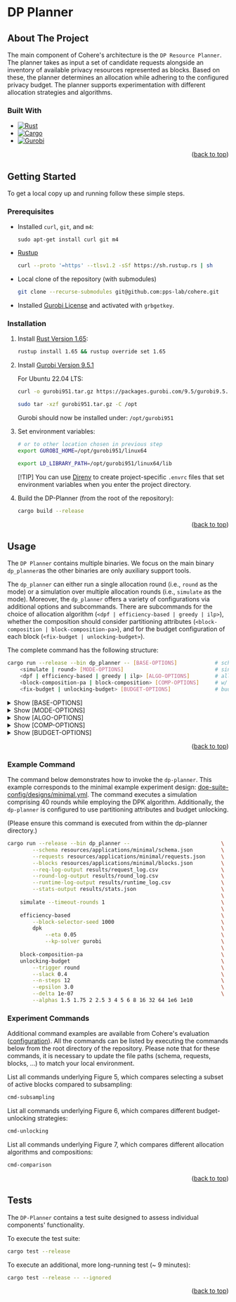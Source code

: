 # DP Planner

<a name="readme-top"></a>


<!-- ABOUT THE PROJECT -->
## About The Project


The main component of Cohere's architecture is the `DP Resource Planner`.
The planner takes as input a set of candidate requests alongside an inventory of available privacy resources represented as blocks.
Based on these, the planner determines an allocation while adhering to the configured privacy budget.
The planner supports experimentation with different allocation strategies and algorithms.


### Built With

* [![Rust][rust-shield]][rust-url]
* [![Cargo][cargo-shield]][cargo-url]
* [![Gurobi][gurobi-shield]][gurobi-url]


<p align="right">(<a href="#readme-top">back to top</a>)</p>



<!-- GETTING STARTED -->
## Getting Started

To get a local copy up and running follow these simple steps.

### Prerequisites

*  Installed `curl`, `git`, and `m4`:
    ```
    sudo apt-get install curl git m4
    ```

* [Rustup](https://rustup.rs/)
    ```sh
    curl --proto '=https' --tlsv1.2 -sSf https://sh.rustup.rs | sh
    ```

* Local clone of the repository (with submodules)
    ```sh
    git clone --recurse-submodules git@github.com:pps-lab/cohere.git
    ```

* Installed [Gurobi License](https://www.gurobi.com/features/academic-named-user-license/) and activated with `grbgetkey`.



### Installation


1. Install [Rust Version 1.65](https://blog.rust-lang.org/2022/11/03/Rust-1.65.0.html):
    ```sh
    rustup install 1.65 && rustup override set 1.65
    ```

2. Install [Gurobi Version 9.5.1](https://support.gurobi.com/hc/en-us/articles/4429974969105-Gurobi-9-5-1-released)

    For Ubuntu 22.04 LTS:
    ```sh
    curl -o gurobi951.tar.gz https://packages.gurobi.com/9.5/gurobi9.5.1_linux64.tar.gz
    ```

    ```sh
    sudo tar -xzf gurobi951.tar.gz -C /opt
    ```

    Gurobi should now be installed under: `/opt/gurobi951`

3. Set environment variables:

    ```sh
    # or to other location chosen in previous step
    export GUROBI_HOME=/opt/gurobi951/linux64

    export LD_LIBRARY_PATH=/opt/gurobi951/linux64/lib
    ```

    [!TIP]
    You can use [Direnv](https://direnv.net/) to create project-specific `.envrc` files that set environment variables when you enter the project directory.


4. Build the DP-Planner (from the root of the repository):
    ```sh
    cargo build --release
    ```



<p align="right">(<a href="#readme-top">back to top</a>)</p>



<!-- USAGE EXAMPLES -->
## Usage

The `DP Planner` contains multiple binaries.
We focus on the main binary `dp_planner`as the other binaries are only auxiliary support tools.

The `dp_planner` can either run a single allocation round (i.e., `round` as the mode) or a simulation over multiple allocation rounds (i.e., `simulate` as the mode).
Moreover, the `dp_planner` offers a variety of configurations via additional options and subcommands.
There are subcommands for the choice of allocation algorithm (`<dpf | efficiency-based | greedy | ilp>`), whether the composition should consider partitioning attributes (`<block-composition | block-composition-pa>`), and for the budget configuration of each block (`<fix-budget | unlocking-budget>`).

The complete command has the following structure:
```sh
cargo run --release --bin dp_planner -- [BASE-OPTIONS]            # schema, requests, blocks, etc.
    <simulate | round> [MODE-OPTIONS]                             # single round or multiple rounds
    <dpf | efficiency-based | greedy | ilp> [ALGO-OPTIONS]        # allocation algorithm
    <block-composition-pa | block-composition> [COMP-OPTIONS]     # w/ PAs or w/o PAs
    <fix-budget | unlocking-budget> [BUDGET-OPTIONS]              # budget and unlocking
```

<details>
<summary>Show [BASE-OPTIONS]</summary>

```sh
BASE-OPTIONS:
    -A, --request-adapter <FILE>
            Sets the file which contains the request adapter (if not set, empty adapter is used)

    -B, --blocks <FILE>
            Existing blocks with request history

    -H, --history <FILE>
            Previously accepted requests

        --history-output-directory <FILE>
            Optionally define a directory where the generated history and blocks is saved. The files
            will have paths history_output_directory/block_history.json,
            history_output_directory/request_history.json and
            history_output_directory/remaining_requests.json

        --log-nonfinal-rejections
            Whether or not nonfinal rejections are logged

        --log-remaining-budget
            Whether or not the remaining budget is logged as part of the round log. Warning: This
            can be expensive, especially with a small batch size

    -R, --requests <FILE>
            Candidate requests for allocation

        --req-log-output <FILE>
            Sets the path for the log file, containing information about each request [default:
            ./results/requests.csv]

        --request-adapter-seed <REQUEST_ADAPTER_SEED>
            Sets the seed which is used for the request adapter

        --round-log-output <FILE>
            Sets the path for the log file, containing information about each round [default:
            ./results/rounds.csv]

        --runtime-log-output <FILE>
            Sets the path for the log file, containing information about the round runtime [default:
            ./results/runtime.csv]

    -S, --schema <FILE>
            Schema file of partitioning attributes

        --stats-output <FILE>
            Sets the path to the stats file, containing summary metrics of the current run [default:
            ./results/stats.json]

    -V, --version
            Print version information
```
</details>


<details>
<summary>Show [MODE-OPTIONS]</summary>

```sh
simulate [MODE-OPTIONS]

MODE-OPTIONS:
    -b, --batch-size <BATCH_SIZE>
            Request batch size per simulation round. Depending on the chosen allocation method, this
            has different effects:

    -m, --max-requests <MAX_REQUESTS>
            If set, this option limits how many requests can be processed. Useful to generate a
            history with some remaining requests

    -t, --timeout-rounds <TIMEOUT_ROUNDS>
            If keep_rejected_requests is set, this option limits long requests are kept. Set to a
            number higher than the number of rounds to keep all requests [default: 1]
```

```sh
round <I>

ARGS:
    <I>    Round number
```
</details>



<details>
<summary>Show [ALGO-OPTIONS]</summary>

Dominant Private Block Fairness allocation algorithm from the Privacy Budget Scheduling paper:
```sh
dpf [ALGO-OPTIONS]

ALGO-OPTIONS:
    --block-selector-seed <BLOCK_SELECTOR_SEED>
        The seed used in deciding which blocks are desired by each request [default: 42]

    --dominant-share-by-remaining-budget
        If set, the dpf (and weighted dpf) consider the remaining budget of the selected blocks
        to determine the dominant share. In the original Luo et al 2021 paper, the share is
        determined by the global budget. In "Packing Privacy Budget Efficiently" by Tholoniat et
        al 2022, the share is determined by the remaining budget of the selected blocks

    --weighted-dpf
        If set, the weighted dpf algorithm is used, which is a modification of the original dpf
        as described in "Packing Privacy Budget Efficiently" by Tholoniat et al

```

Any efficiency-based allocation algorithms (currently only Dpk) except dpf, for which a separate, optimized implementation exists:
```sh
efficiency-based [ALGO-OPTIONS] dpk [DPK-OPTIONS]

ALGO-OPTIONS:
    --block-selector-seed <BLOCK_SELECTOR_SEED>
        The seed used in deciding which blocks are desired by each request [default: 42]

DPK-OPTIONS:
    --eta <ETA>                    determines how close to the optimal solution the knapsack
                                    solver should be. Lower values result in better
                                    approximations, but also in longer runtimes. Should be
                                    between 0 and 0.75 (ends not included) [default: 0.05]
    --kp-solver <KP_SOLVER>        Which solver should be used to (approximately) solve Knapsack
                                    [default: fptas] [possible values: fptas, gurobi]
    --num-threads <NUM_THREADS>    How many parallel instances of
                                    [kp_solver](enum.EfficiencyBasedAlgo.html#variant.Dpk.field.kp_solver)
                                    should run in parallel at most at any time

```

Greedy allocation algorithm (prioritizes lower request id):
```sh
greedy [ALGO-OPTIONS]

ALGO-OPTIONS: -
```

Solve a profit optimization problem formulated as an integer linear program (ILP):
```sh
ilp [ALGO-OPTIONS]

ALGO-OPTIONS: -
```
</details>


<details>
<summary>Show [COMP-OPTIONS]</summary>

Without partitioning attributes:
```sh
block-composition [COMP-OPTIONS]

COMP-OPTIONS:
    -b, --budget-type <BUDGET_TYPE>    [default: optimal-budget] [possible values: optimal-budget,
                                       rdp-min-budget]
```


With partitioning attributes:
```sh
block-composition-pa [COMP-OPTIONS]

COMP-OPTIONS:
    -a, --algo <ALGO>                  The segmentation algo to split the request batch into
                                       segments and compute the remaining budget [default: narray]
                                       [possible values: narray, hashmap]
    -b, --budget-type <BUDGET_TYPE>    [default: optimal-budget] [possible values: optimal-budget,
                                       rdp-min-budget]
```

</details>


<details>
<summary>Show [BUDGET-OPTIONS]</summary>

 The complete budget is already unlocked in the first round:
```sh
fix-budget [BUDGET-OPTIONS]

BUDGET-OPTIONS:
# Budget Configuration:

    --budget-file <FILE>
        Read the budget from a file. The format is defined by how serde (de-)serializes an
        accounting type, and should be used only on files generated by this program earlier


    --epsilon <EPSILON>
        differential privacy epsilon budget (for DP and ADP)

    --delta <DELTA>
        differential privacy delta budget (for ADP)

    --alphas <ALPHAS>...
        converts epsilon, delta approximate differential privacy budget to renyi differential
        privacy budget, using the given alpha values. Only 1, 2, 3, 4, 5, 7, 10, 13, 14 or 15
        values are supported. See [AdpAccounting::adp_to_rdp_budget] for more details



    --rdp1 <RDP1>...
        renyi differential privacy with one alpha value

    --rdp2 <RDP2>...
        renyi differential privacy with two alpha values

    --rdp3 <RDP3>...
        renyi differential privacy with three alpha values

    --rdp4 <RDP4>...
        renyi differential privacy with four alpha values

    --rdp5 <RDP5>...
        renyi differential privacy with 5 alpha values

    --rdp7 <RDP7>...
        renyi differential privacy with 7 alpha values

    --rdp10 <RDP10>...
        renyi differential privacy with 10 alpha values

    --rdp13 <RDP13>...
        renyi differential privacy with 13 alpha values

    --rdp14 <RDP14>...
        renyi differential privacy with 14 alpha values

    --rdp15 <RDP15>...
        renyi differential privacy with 15 alpha values



# Configuration Options:

    --no-global-alpha-reduction
        If set to true, alpha values are not globally reduced. Note that this will not affect
        the history output, which always shows unreduced costs/budgets

    --convert-block-budgets
        If set to true, converts unlocked budgets of blocks from adp to rdp, same as the budget
        passed by the command line. See [AdpAccounting::adp_to_rdp_budget] for more details

    --convert-candidate-request-costs
        If set to true, converts cost of candidate requests from adp to rdp, by assuming the adp
        cost stems from the release of a result of a function with sensitivity one, to which
        gaussian noise was applied. See also [AdpAccounting::adp_to_rdp_cost_gaussian]. Uses the
        alpha values supplied by alphas field

    --convert-history-request-costs
        If set to true, converts cost of history requests from adp to rdp, by assuming the adp
        cost stems from the release of a result of a function with sensitivity one, to which
        gaussian noise was applied. See also [AdpAccounting::adp_to_rdp_cost_gaussian]. Uses the
        alpha values supplied by alphas field
```


The budget is gradually unlocked over time (i.e., requests in the first round cannot consume the complete budget):
```sh
unlocking-budget [BUDGET-OPTIONS]

BUDGET-OPTIONS:

# Budget Configuration:

    --budget-file <FILE>
        Read the budget from a file. The format is defined by how serde (de-)serializes an
        accounting type, and should be used only on files generated by this program earlier


    --epsilon <EPSILON>
        differential privacy epsilon budget (for DP and ADP)

    --delta <DELTA>
        differential privacy delta budget (for ADP)

    --alphas <ALPHAS>...
        converts epsilon, delta approximate differential privacy budget to renyi differential
        privacy budget, using the given alpha values. Only 1, 2, 3, 4, 5, 7, 10, 13, 14 or 15
        values are supported. See [AdpAccounting::adp_to_rdp_budget] for more details



    --rdp1 <RDP1>...
        renyi differential privacy with one alpha value

    --rdp2 <RDP2>...
        renyi differential privacy with two alpha values

    --rdp3 <RDP3>...
        renyi differential privacy with three alpha values

    --rdp4 <RDP4>...
        renyi differential privacy with four alpha values

    --rdp5 <RDP5>...
        renyi differential privacy with 5 alpha values

    --rdp7 <RDP7>...
        renyi differential privacy with 7 alpha values

    --rdp10 <RDP10>...
        renyi differential privacy with 10 alpha values

    --rdp13 <RDP13>...
        renyi differential privacy with 13 alpha values

    --rdp14 <RDP14>...
        renyi differential privacy with 14 alpha values

    --rdp15 <RDP15>...
        renyi differential privacy with 15 alpha values


# Budget Unlocking Configuration:

    --n-steps <N_STEPS>
        The total number of unlocking steps

    --slack <SLACK>
        The slack \in [0, 1] unlocks slightly more budget in the first n_steps/2 unlocking
        steps:  (1 + slack) * budget/n_steps and then (1 - slack) * budget/n_steps in the 2nd
        part of the unlocking steps. Currently, slack can only be used if the trigger is set to
        round (slack default = 0.0)

    --trigger <TRIGGER>
        The trigger of a budget unlocking step [possible values: round, request]


# Configuration Options:

    --no-global-alpha-reduction
        If set to true, alpha values are not globally reduced. Note that this will not affect
        the history output, which always shows unreduced costs/budgets

    --convert-block-budgets
        If set to true, converts unlocked budgets of blocks from adp to rdp, same as the budget
        passed by the command line. See [AdpAccounting::adp_to_rdp_budget] for more details

    --convert-candidate-request-costs
        If set to true, converts cost of candidate requests from adp to rdp, by assuming the adp
        cost stems from the release of a result of a function with sensitivity one, to which
        gaussian noise was applied. See also [AdpAccounting::adp_to_rdp_cost_gaussian]. Uses the
        alpha values supplied by alphas field

    --convert-history-request-costs
        If set to true, converts cost of history requests from adp to rdp, by assuming the adp
        cost stems from the release of a result of a function with sensitivity one, to which
        gaussian noise was applied. See also [AdpAccounting::adp_to_rdp_cost_gaussian]. Uses the
        alpha values supplied by alphas field

```

</details>

<p align="right">(<a href="#readme-top">back to top</a>)</p>

### Example Command

The command below demonstrates how to invoke the `dp-planner`.
This example corresponds to the minimal example experiment design: [doe-suite-config/designs/minimal.yml](./../doe-suite-config/designs/minimal.yml).
The command executes a simulation comprising 40 rounds while employing the DPK algorithm.
Additionally, the `dp-planner` is configured to use partitioning attributes and budget unlocking.

(Please ensure this command is executed from within the dp-planner directory.)

```sh
cargo run --release --bin dp_planner --                             \
        --schema resources/applications/minimal/schema.json         \
        --requests resources/applications/minimal/requests.json     \
        --blocks resources/applications/minimal/blocks.json         \
        --req-log-output results/request_log.csv                    \
        --round-log-output results/round_log.csv                    \
        --runtime-log-output results/runtime_log.csv                \
        --stats-output results/stats.json                           \
                                                                    \
    simulate --timeout-rounds 1                                     \
                                                                    \
    efficiency-based                                                \
        --block-selector-seed 1000                                  \
        dpk                                                         \
            --eta 0.05                                              \
            --kp-solver gurobi                                      \
                                                                    \
    block-composition-pa                                            \
    unlocking-budget                                                \
        --trigger round                                             \
        --slack 0.4                                                 \
        --n-steps 12                                                \
        --epsilon 3.0                                               \
        --delta 1e-07                                               \
        --alphas 1.5 1.75 2 2.5 3 4 5 6 8 16 32 64 1e6 1e10
```


### Experiment Commands


Additional command examples are available from Cohere's evaluation ([configuration](../doe-suite-config)).
All the commands can be listed by executing the commands below from the root directory of the repository.
Please note that for these commands, it is necessary to update the file paths (schema, requests, blocks, ...) to match your local environment.



List all commands underlying Figure 5, which compares selecting a subset of active blocks compared to subsampling:
```sh
cmd-subsampling
```

List all commands underlying Figure 6, which compares different budget-unlocking strategies:
```sh
cmd-unlocking
```

List all commands underlying Figure 7, which compares different allocation algorithms and compositions:
```sh
cmd-comparison
```



<p align="right">(<a href="#readme-top">back to top</a>)</p>


## Tests

The `DP-Planner` contains a test suite designed to assess individual components' functionality.

To execute the test suite:
```sh
cargo test --release
```

To execute an additional, more long-running test (~ 9 minutes):
```sh
cargo test --release -- --ignored
```


<p align="right">(<a href="#readme-top">back to top</a>)</p>



<!-- MARKDOWN LINKS & IMAGES -->

[rust-shield]: https://img.shields.io/badge/rust-grey?style=for-the-badge&logo=rust
[rust-url]: https://www.rust-lang.org/


[cargo-shield]: https://img.shields.io/badge/cargo-grey?style=for-the-badge&logo=rust
[cargo-url]: https://doc.rust-lang.org/stable/cargo/


[gurobi-shield]: https://img.shields.io/badge/gurobi-grey?style=for-the-badge&logo=gurobi
[gurobi-url]: https://www.gurobi.com/
